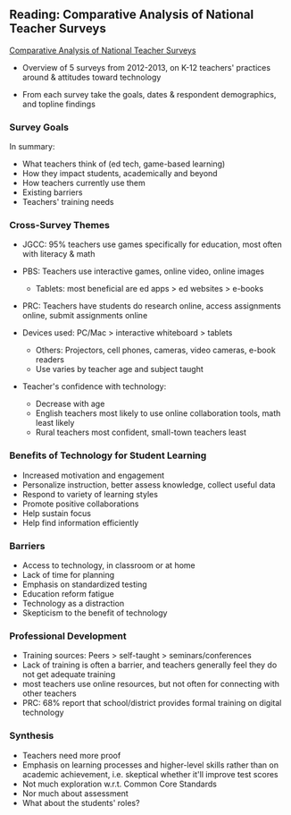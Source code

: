 ## Reading: Comparative Analysis of National Teacher Surveys

[Comparative Analysis of National Teacher Surveys](http://www.joanganzcooneycenter.org/wp-content/uploads/2013/10/jgcc_teacher_survey_analysis_final.pdf)

- Overview of 5 surveys from 2012-2013, on K-12 teachers' practices around &
  attitudes toward technology

- From each survey take the goals, dates & respondent demographics, and topline
  findings

### Survey Goals

In summary:

- What teachers think of (ed tech, game-based learning)
- How they impact students, academically and beyond
- How teachers currently use them
- Existing barriers
- Teachers' training needs

### Cross-Survey Themes

- JGCC: 95% teachers use games specifically for education, most often with
  literacy & math

- PBS: Teachers use interactive games, online video, online images
    - Tablets: most beneficial are ed apps > ed websites > e-books

- PRC: Teachers have students do research online, access assignments online,
  submit assignments online

- Devices used: PC/Mac > interactive whiteboard > tablets
    - Others: Projectors, cell phones, cameras, video cameras, e-book readers
    - Use varies by teacher age and subject taught

- Teacher's confidence with technology:
    - Decrease with age
    - English teachers most likely to use online collaboration tools, math
      least likely
    - Rural teachers most confident, small-town teachers least

### Benefits of Technology for Student Learning

- Increased motivation and engagement
- Personalize instruction, better assess knowledge, collect useful data
- Respond to variety of learning styles
- Promote positive collaborations
- Help sustain focus
- Help find information efficiently

### Barriers

- Access to technology, in classroom or at home
- Lack of time for planning
- Emphasis on standardized testing
- Education reform fatigue
- Technology as a distraction
- Skepticism to the benefit of technology

### Professional Development

- Training sources: Peers > self-taught > seminars/conferences
- Lack of training is often a barrier, and teachers generally feel they do not
  get adequate training
- most teachers use online resources, but not often for connecting with other
  teachers
- PRC: 68% report that school/district provides formal training on digital
  technology

### Synthesis

- Teachers need more proof
- Emphasis on learning processes and higher-level skills rather than on
  academic achievement, i.e. skeptical whether it'll improve test scores
- Not much exploration w.r.t. Common Core Standards
- Nor much about assessment
- What about the students' roles?




